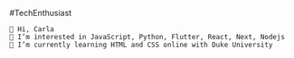 #TechEnthusiast

    👋 Hi, Carla
    🧠 I’m interested in JavaScript, Python, Flutter, React, Next, Nodejs
    👀 I’m currently learning HTML and CSS online with Duke University
   
    
